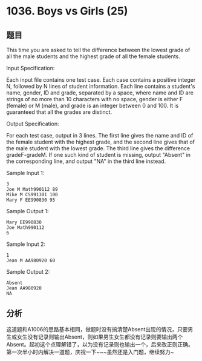 # 1036. Boys vs Girls (25)

## 题目

This time you are asked to tell the difference between the lowest grade of all the male students and the highest grade of all the female students.

Input Specification:

Each input file contains one test case. Each case contains a positive integer N, followed by N lines of student information. Each line contains a student's name, gender, ID and grade, separated by a space, where name and ID are strings of no more than 10 characters with no space, gender is either F (female) or M (male), and grade is an integer between 0 and 100. It is guaranteed that all the grades are distinct.

Output Specification:

For each test case, output in 3 lines. The first line gives the name and ID of the female student with the highest grade, and the second line gives that of the male student with the lowest grade. The third line gives the difference gradeF-gradeM. If one such kind of student is missing, output "Absent" in the corresponding line, and output "NA" in the third line instead.

Sample Input 1:

```
3
Joe M Math990112 89
Mike M CS991301 100
Mary F EE990830 95
```

Sample Output 1:

```
Mary EE990830
Joe Math990112
6
```
Sample Input 2:

```
1
Jean M AA980920 60
```
Sample Output 2:

```
Absent
Jean AA980920
NA
```
## 分析

这道题和A1006的思路基本相同，做题时没有搞清楚Absent出现的情况，只要男生或女生没有记录则输出Absent，则如果男生女生都没有记录则要输出两个Absent。起初这个点理解错了，以为没有记录则也输出一个，后来改正则正确。第一次半小时内解决一道题，庆祝一下~~~虽然还是入门题，继续努力~
